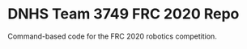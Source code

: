 # DNHS Team 3749 FRC 2020 Repo


[logo]: https://github.com/Team-Optix-3749/Team3749-FRC2019/raw/master/Team%20Optix%20Logo.png "Team Optix Logo"


Command-based code for the FRC 2020 robotics competition. 
